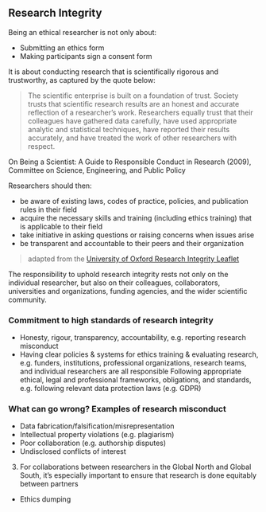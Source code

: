 ## Research Integrity

Being an ethical researcher is not only about:
- Submitting an ethics form
- Making participants sign a consent form

It is about conducting research that is scientifically rigorous and trustworthy, as captured by the quote below:

> The scientific enterprise is built on a foundation of trust. Society trusts that scientific research results are an honest and accurate reflection of a researcher’s work. Researchers equally trust that their colleagues have gathered data carefully, have used appropriate analytic and statistical techniques, have reported their results accurately, and have treated the work of other researchers with respect.

On Being a Scientist: A Guide to Responsible Conduct in Research (2009), Committee on Science, Engineering, and Public Policy

Researchers should then:

- be aware of existing laws, codes of practice, policies, and publication rules in their field
- acquire the necessary skills and training (including ethics training) that is applicable to their field
- take initiative in asking questions or raising concerns when issues arise
- be transparent and accountable to their peers and their organization

> adapted from the [University of Oxford Research Integrity Leaflet](https://researchsupport.admin.ox.ac.uk/sites/default/files/researchsupport/documents/media/research_integrityv6_web.pdf)

The responsibility to uphold research integrity rests not only on the individual researcher, but also on their colleagues, collaborators, universities and organizations, funding agencies, and the wider scientific community.

### Commitment to high standards of research integrity

* Honesty, rigour, transparency, accountability, e.g. reporting research misconduct
* Having clear policies & systems for ethics training & evaluating research, e.g. funders, institutions, professional organizations, research teams, and individual researchers are all responsible
Following appropriate ethical, legal and professional frameworks, obligations, and standards, e.g. following relevant data protection laws (e.g. GDPR)

### What can go wrong? Examples of research misconduct
* Data fabrication/falsification/misrepresentation
* Intellectual property violations (e.g. plagiarism)
* Poor collaboration (e.g. authorship disputes)
* Undisclosed conflicts of interest

3. For collaborations between researchers in the Global North and Global South, it’s especially important to ensure that research is done equitably between partners
- Ethics dumping 
